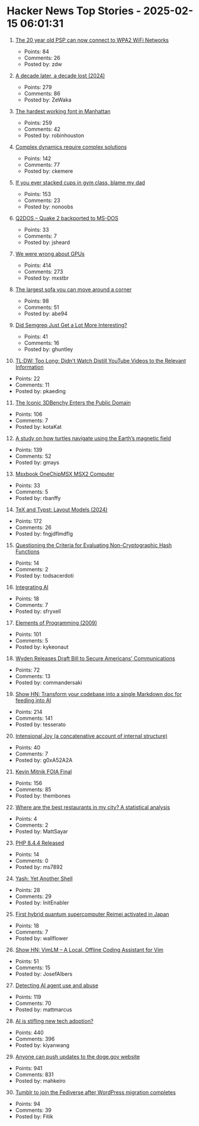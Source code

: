 # Hacker News Top Stories - 2025-02-15 06:01:31

1. [The 20 year old PSP can now connect to WPA2 WiFi Networks](https://wololo.net/2025/02/14/the-20-year-old-psp-can-now-connect-to-wpa2-wifi-networks/)
   - Points: 84
   - Comments: 26
   - Posted by: zdw

2. [A decade later, a decade lost (2024)](https://meyerweb.com/eric/thoughts/2024/06/07/a-decade-later-a-decade-lost/)
   - Points: 279
   - Comments: 86
   - Posted by: ZeWaka

3. [The hardest working font in Manhattan](https://aresluna.org/the-hardest-working-font-in-manhattan/)
   - Points: 259
   - Comments: 42
   - Posted by: robinhouston

4. [Complex dynamics require complex solutions](https://mathstodon.xyz/@tao/113873092369347147)
   - Points: 142
   - Comments: 77
   - Posted by: ckemere

5. [If you ever stacked cups in gym class, blame my dad](https://defector.com/if-you-ever-stacked-cups-in-gym-class-blame-my-dad)
   - Points: 153
   - Comments: 23
   - Posted by: nonoobs

6. [Q2DOS – Quake 2 backported to MS-DOS](https://dk.toastednet.org/Q2DOS/)
   - Points: 33
   - Comments: 7
   - Posted by: jsheard

7. [We were wrong about GPUs](https://fly.io/blog/wrong-about-gpu/)
   - Points: 414
   - Comments: 273
   - Posted by: mxstbr

8. [The largest sofa you can move around a corner](https://www.quantamagazine.org/the-largest-sofa-you-can-move-around-a-corner-20250214/)
   - Points: 98
   - Comments: 51
   - Posted by: abe94

9. [Did Semgrep Just Get a Lot More Interesting?](https://fly.io/blog/semgrep-but-for-real-now/)
   - Points: 41
   - Comments: 16
   - Posted by: ghuntley

10. [TL;DW: Too Long; Didn't Watch Distill YouTube Videos to the Relevant Information](https://tldw.tube/)
   - Points: 22
   - Comments: 11
   - Posted by: pkaeding

11. [The Iconic 3DBenchy Enters the Public Domain](https://www.nti-group.com/home/information/news/3dbenchy/)
   - Points: 106
   - Comments: 7
   - Posted by: kotaKat

12. [A study on how turtles navigate using the Earth’s magnetic field](https://www.unc.edu/posts/2025/02/12/dancing-turtles-unlock-scientific-discovery/)
   - Points: 139
   - Comments: 52
   - Posted by: gmays

13. [Msxbook OneChipMSX MSX2 Computer](https://www.tindie.com/products/cycle/msxbook-onechipmsx-msx2-computer/)
   - Points: 33
   - Comments: 5
   - Posted by: rbanffy

14. [TeX and Typst: Layout Models (2024)](https://laurmaedje.github.io/posts/layout-models/)
   - Points: 172
   - Comments: 26
   - Posted by: fngjdflmdflg

15. [Questioning the Criteria for Evaluating Non-Cryptographic Hash Functions](https://cacm.acm.org/practice/questioning-the-criteria-for-evaluating-non-cryptographic-hash-functions/)
   - Points: 14
   - Comments: 2
   - Posted by: todsacerdoti

16. [Integrating AI](https://scott-fryxell.github.io/blog/AI-imagination/)
   - Points: 18
   - Comments: 7
   - Posted by: sfryxell

17. [Elements of Programming (2009)](https://www.elementsofprogramming.com/)
   - Points: 101
   - Comments: 5
   - Posted by: kykeonaut

18. [Wyden Releases Draft Bill to Secure Americans' Communications](https://www.wyden.senate.gov/news/press-releases/wyden-releases-draft-bill-to-secure-americans-communications-against-foreign-surveillance-demands)
   - Points: 72
   - Comments: 13
   - Posted by: commandersaki

19. [Show HN: Transform your codebase into a single Markdown doc for feeding into AI](https://tesserato.web.app/posts/2025-02-12-CodeWeaver-launch/index.html)
   - Points: 214
   - Comments: 141
   - Posted by: tesserato

20. [Intensional Joy (a concatenative account of internal structure)](https://pithlessly.github.io/intensionaljoy.html)
   - Points: 40
   - Comments: 7
   - Posted by: g0xA52A2A

21. [Kevin Mitnik FOIA Final](https://vault.fbi.gov/kevin-mitnick/kevin-mitnick-part-01-final/view)
   - Points: 156
   - Comments: 85
   - Posted by: thembones

22. [Where are the best restaurants in my city? A statistical analysis](https://mattsayar.com/where-are-the-best-restaurants-in-my-city-a-statistical-analysis/)
   - Points: 4
   - Comments: 2
   - Posted by: MattSayar

23. [PHP 8.4.4 Released](https://www.php.net/releases/8_4_4.php)
   - Points: 14
   - Comments: 0
   - Posted by: ms7892

24. [Yash: Yet Another Shell](https://github.com/magicant/yash)
   - Points: 28
   - Comments: 29
   - Posted by: InitEnabler

25. [First hybrid quantum supercomputer Reimei activated in Japan](https://interestingengineering.com/science/worlds-first-hybrid-quantum-supercomputer-reimei-activated)
   - Points: 18
   - Comments: 7
   - Posted by: wallflower

26. [Show HN: VimLM – A Local, Offline Coding Assistant for Vim](https://github.com/JosefAlbers/VimLM)
   - Points: 51
   - Comments: 15
   - Posted by: JosefAlbers

27. [Detecting AI agent use and abuse](https://stytch.com/blog/detecting-ai-agent-use-abuse/)
   - Points: 119
   - Comments: 70
   - Posted by: mattmarcus

28. [AI is stifling new tech adoption?](https://vale.rocks/posts/ai-is-stifling-tech-adoption)
   - Points: 440
   - Comments: 396
   - Posted by: kiyanwang

29. [Anyone can push updates to the doge.gov website](https://www.404media.co/anyone-can-push-updates-to-the-doge-gov-website-2/)
   - Points: 941
   - Comments: 831
   - Posted by: mahkeiro

30. [Tumblr to join the Fediverse after WordPress migration completes](https://techcrunch.com/2025/02/11/tumblr-to-join-the-fediverse-after-wordpress-migration-completes/)
   - Points: 94
   - Comments: 39
   - Posted by: Fitik

